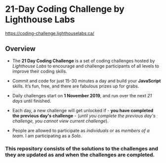 # 21-Day Coding Challenge by Lighthouse Labs 
https://coding-challenge.lighthouselabs.ca/

## Overview

* The __21 Day Coding Challenge__ is a set of coding challenges hosted by *Lighthouse Labs* to encourage and challenge participants of all levels to improve their coding skills. 

* Commit and code for just 15-30 minutes a day and build your __JavaScript__ skills. It’s fun, free, and there are fabulous prizes up for grabs.

* Daily challenges start on __1 November 2019__, and run over the next *21 days* until finished.

* Each day, a new challenge will get unlocked if - __you have completed the previous day's challenge__ - (*until you complete the previous day's challenge, you cannot view current challenge*).
 
* People are allowed to participate as *individuals* or as *members of a team*. I am participating as a *Solo*.

### __This repository consists of the solutions to the challenges and they are updated as and when the challenges are completed.__
